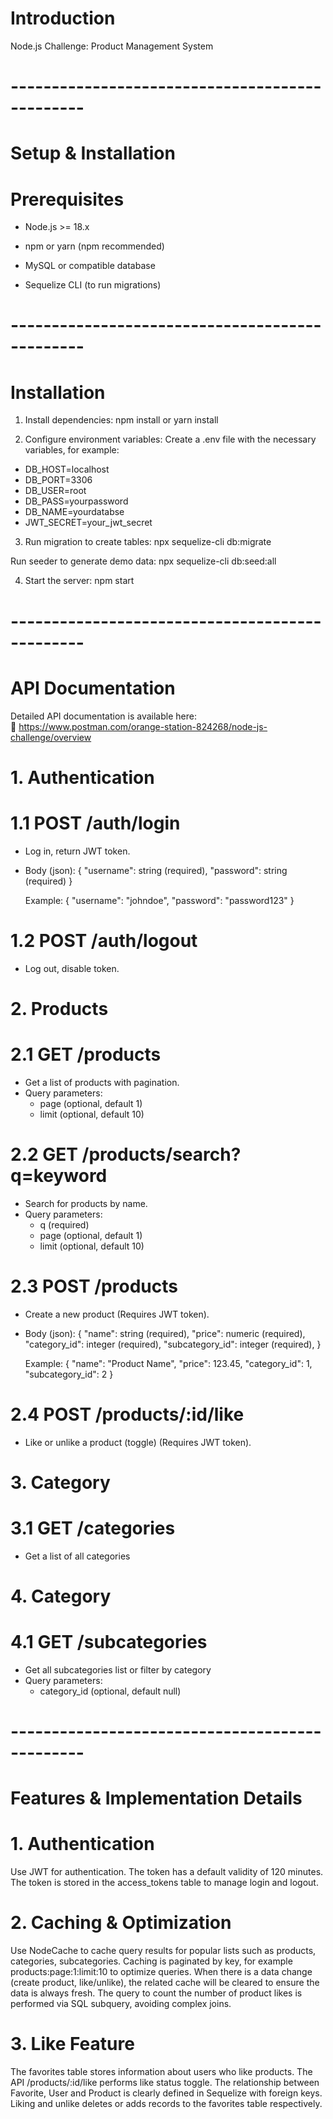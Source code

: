 # Introduction
Node.js Challenge: Product Management System

# ----------------------------------------------- #

# Setup & Installation
# Prerequisites
 - Node.js >= 18.x

 - npm or yarn (npm recommended)

 - MySQL or compatible database

 - Sequelize CLI (to run migrations)

# ----------------------------------------------- #

# Installation
1. Install dependencies:
npm install
or
yarn install

2. Configure environment variables:
Create a .env file with the necessary variables, for example:
- DB_HOST=localhost
- DB_PORT=3306
- DB_USER=root
- DB_PASS=yourpassword
- DB_NAME=yourdatabse
- JWT_SECRET=your_jwt_secret

3. Run migration to create tables:
npx sequelize-cli db:migrate

Run seeder to generate demo data:
npx sequelize-cli db:seed:all

4. Start the server:
npm start

# ----------------------------------------------- #

# API Documentation
Detailed API documentation is available here:  
🔗 https://www.postman.com/orange-station-824268/node-js-challenge/overview

# 1. Authentication
# 1.1 POST /auth/login
 - Log in, return JWT token.
 - Body (json): 
    {
        "username": string (required),
        "password": string (required)
    }

    Example:
    {
        "username": "johndoe",
        "password": "password123"
    }

# 1.2 POST /auth/logout
 - Log out, disable token.

# 2. Products
# 2.1 GET /products
 - Get a list of products with pagination.
 - Query parameters:
    - page (optional, default 1)
    - limit (optional, default 10)

# 2.2 GET /products/search?q=keyword
- Search for products by name.
- Query parameters:
    - q (required)
    - page (optional, default 1)
    - limit (optional, default 10)

# 2.3 POST /products
 - Create a new product (Requires JWT token).
 - Body (json): 
    {
        "name": string (required),
        "price": numeric (required),
        "category_id": integer (required),
        "subcategory_id": integer (required),
    }

    Example:
    {
        "name": "Product Name",
        "price": 123.45,
        "category_id": 1,
        "subcategory_id": 2
    }

# 2.4 POST /products/:id/like
 - Like or unlike a product (toggle) (Requires JWT token).

# 3. Category
# 3.1 GET /categories
- Get a list of all categories

# 4. Category
# 4.1 GET /subcategories
- Get all subcategories list or filter by category
- Query parameters:
    - category_id (optional, default null)

# ----------------------------------------------- #

# Features & Implementation Details
# 1. Authentication
Use JWT for authentication.
The token has a default validity of 120 minutes.
The token is stored in the access_tokens table to manage login and logout.

# 2. Caching & Optimization
Use NodeCache to cache query results for popular lists such as products, categories, subcategories.
Caching is paginated by key, for example products:page:1:limit:10 to optimize queries.
When there is a data change (create product, like/unlike), the related cache will be cleared to ensure the data is always fresh.
The query to count the number of product likes is performed via SQL subquery, avoiding complex joins.

# 3. Like Feature
The favorites table stores information about users who like products.
The API /products/:id/like performs like status toggle.
The relationship between Favorite, User and Product is clearly defined in Sequelize with foreign keys.
Liking and unlike deletes or adds records to the favorites table respectively.